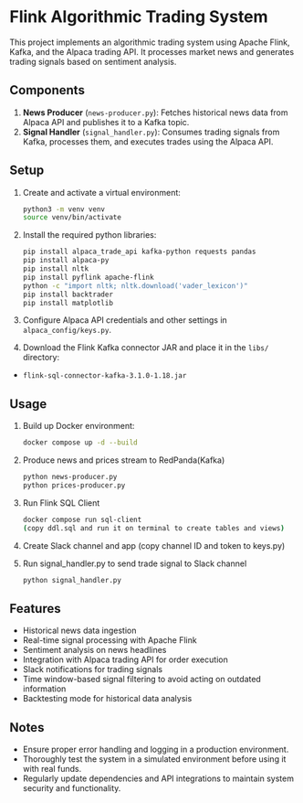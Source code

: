 # Flink Algorithmic Trading System

This project implements an algorithmic trading system using Apache Flink, Kafka, and the Alpaca trading API. It processes market news and generates trading signals based on sentiment analysis.

## Components

1. **News Producer** (`news-producer.py`): Fetches historical news data from Alpaca API and publishes it to a Kafka topic.
2. **Signal Handler** (`signal_handler.py`): Consumes trading signals from Kafka, processes them, and executes trades using the Alpaca API.

## Setup

1. Create and activate a virtual environment:
   ```bash
   python3 -m venv venv
   source venv/bin/activate
2. Install the required python libraries:
   ```bash
   pip install alpaca_trade_api kafka-python requests pandas
   pip install alpaca-py
   pip install nltk
   pip install pyflink apache-flink
   python -c "import nltk; nltk.download('vader_lexicon')"
   pip install backtrader
   pip install matplotlib

3. Configure Alpaca API credentials and other settings in `alpaca_config/keys.py`.

4. Download the Flink Kafka connector JAR and place it in the `libs/` directory:
- `flink-sql-connector-kafka-3.1.0-1.18.jar`

## Usage

1. Build up Docker environment:
   ```bash
   docker compose up -d --build

2. Produce news and prices stream to RedPanda(Kafka)
   ```bash
   python news-producer.py
   python prices-producer.py

3. Run Flink SQL Client
   ```bash
   docker compose run sql-client
   (copy ddl.sql and run it on terminal to create tables and views)

4. Create Slack channel and app
   (copy channel ID and token to keys.py)

5. Run signal_handler.py to send trade signal to Slack channel
   ```bash
   python signal_handler.py
   
## Features

- Historical news data ingestion
- Real-time signal processing with Apache Flink
- Sentiment analysis on news headlines
- Integration with Alpaca trading API for order execution
- Slack notifications for trading signals
- Time window-based signal filtering to avoid acting on outdated information
- Backtesting mode for historical data analysis

## Notes

- Ensure proper error handling and logging in a production environment.
- Thoroughly test the system in a simulated environment before using it with real funds.
- Regularly update dependencies and API integrations to maintain system security and functionality.


